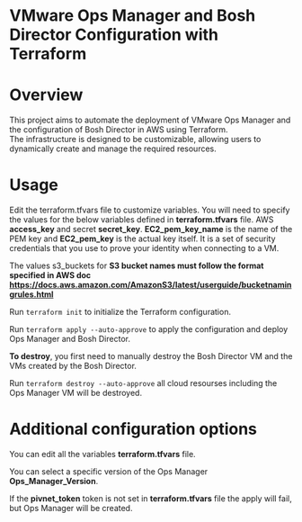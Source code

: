 # VMware Ops Manager and Bosh Director Configuration with Terraform
# Overview
This project aims to automate the deployment of VMware Ops Manager and the configuration of Bosh Director in AWS using Terraform. <br>
The infrastructure is designed to be customizable, allowing users to dynamically create and manage the required resources.

# Usage
Edit the terraform.tfvars file to customize variables.
You will need to specify the values for the below variables defined in **terraform.tfvars** file. 
AWS **access_key** and secret **secret_key**.
**EC2_pem_key_name** is the name of the PEM key and **EC2_pem_key** is the actual key itself. It is a set of security credentials that you use to prove your identity when connecting to a VM.

The values s3_buckets for **S3 bucket names must follow the format specified in AWS doc https://docs.aws.amazon.com/AmazonS3/latest/userguide/bucketnamingrules.html**

Run `terraform init` to initialize the Terraform configuration.

Run `terraform apply --auto-approve` to apply the configuration and deploy Ops Manager and Bosh Director.

**To destroy**, you first need to manually destroy the Bosh Director VM and the VMs created by the Bosh Director.

Run `terraform destroy --auto-approve` all cloud resourses including the Ops Manager VM will be destroyed.

# Additional configuration options
You can edit all the variables **terraform.tfvars** file.

You can select a specific version of the Ops Manager **Ops_Manager_Version**. 

If the **pivnet_token** token is not set in **terraform.tfvars** file the apply will fail, but Ops Manager will be created.

